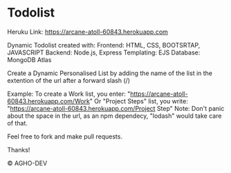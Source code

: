 # Todolist
Heruku Link: https://arcane-atoll-60843.herokuapp.com

Dynamic Todolist created with:
Frontend: HTML, CSS, BOOTSRTAP, JAVASCRIPT
Backend: Node.js, Express
Templating: EJS
Database: MongoDB Atlas


Create a Dynamic Personalised List by adding the name of the list in the extention of the url after a forward slash (/)

Example: To create a Work list, you enter: "https://arcane-atoll-60843.herokuapp.com/Work"
 Or "Project Steps" list, you write: "https://arcane-atoll-60843.herokuapp.com/Project Step" 
 Note: Don't panic about the space in the url, as an npm dependecy, "lodash" would take care of that.
 
 Feel free to fork and make pull requests.
 
 Thanks!
 
 © AGHO-DEV

